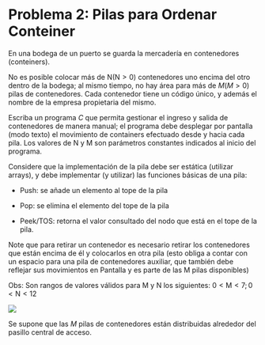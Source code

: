 # Problema 2: Pilas para Ordenar Conteiner

En una bodega de un puerto se guarda la mercadería en contenedores (conteiners).

No es posible colocar más de $\mathrm{N}(\mathrm{N}>0)$ contenedores uno encima del otro dentro de la bodega; al mismo tiempo, no hay área para más de $M(M>0)$ pilas de contenedores. Cada contenedor tiene un código único, y además el nombre de la empresa propietaria del mismo.

Escriba un programa $C$ que permita gestionar el ingreso y salida de contenedores de manera manual; el programa debe desplegar por pantalla (modo texto) el movimiento de containers efectuado desde y hacia cada pila. Los valores de $\mathrm{N}$ y M son parámetros constantes indicados al inicio del programa.

Considere que la implementación de la pila debe ser estática (utilizar arrays), y debe implementar (y utilizar) las funciones básicas de una pila:

- Push: se añade un elemento al tope de la pila

- Pop: se elimina el elemento del tope de la pila

- Peek/TOS: retorna el valor consultado del nodo que está en el tope de la pila.

Note que para retirar un contenedor es necesario retirar los contenedores que están encima de él y colocarlos en otra pila (esto obliga a contar con un espacio para una pila de contenedores auxiliar, que también debe reflejar sus movimientos en Pantalla y es parte de las M pilas disponibles)

Obs: Son rangos de valores válidos para $\mathrm{M}$ y $\mathrm{N}$ los siguientes: $0<\mathrm{M}<7 ; 0<\mathrm{N}<12$

![](https://cdn.mathpix.com/cropped/2023_05_02_f3ba6df16250e9c2346ag-3.jpg?height=648&width=811&top_left_y=1663&top_left_x=142)

Se supone que las $M$ pilas de contenedores están distribuidas alrededor del pasillo central de acceso.
